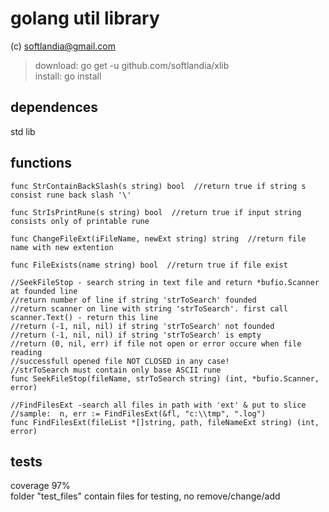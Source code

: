 # golang util library #

(c) softlandia@gmail.com

>download: go get -u github.com/softlandia/xlib  
>install: go install

## dependences ##

std lib

## functions ##

    func StrContainBackSlash(s string) bool  //return true if string s consist rune back slash '\'

    func StrIsPrintRune(s string) bool  //return true if input string consists only of printable rune

    func ChangeFileExt(iFileName, newExt string) string  //return file name with new extention

    func FileExists(name string) bool  //return true if file exist

    //SeekFileStop - search string in text file and return *bufio.Scanner at founded line
    //return number of line if string 'strToSearch' founded
    //return scanner on line with string 'strToSearch'. first call scanner.Text() - return this line
    //return (-1, nil, nil) if string 'strToSearch' not founded
    //return (-1, nil, nil) if string 'strToSearch' is empty
    //return (0, nil, err) if file not open or error occure when file reading
    //successfull opened file NOT CLOSED in any case!
    //strToSearch must contain only base ASCII rune
    func SeekFileStop(fileName, strToSearch string) (int, *bufio.Scanner, error)

    //FindFilesExt -search all files in path with 'ext' & put to slice
    //sample:  n, err := FindFilesExt(&fl, "c:\\tmp", ".log")
    func FindFilesExt(fileList *[]string, path, fileNameExt string) (int, error)  


## tests ##

coverage 97%  
folder "test_files" contain files for testing, no remove/change/add
